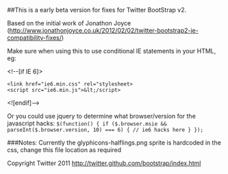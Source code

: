 ##This is a early beta version for fixes for Twitter BootStrap v2.

Based on the initial work of Jonathon Joyce (http://www.jonathonjoyce.co.uk/2012/02/02/twitter-bootstrap2-ie-compatibility-fixes/)

Make sure when using this to use conditional IE statements in your HTML, eg:

&lt;!--[if IE 6]&gt;   
 
	<link href="ie6.min.css" rel="stylesheet>
	<script src="ie6.min.js">&lt;/script>
	
&lt;![endif]--&gt;


Or you could use jquery to determine what browser/version for the javascript hacks:
`
$(function() {
	if ($.browser.msie && parseInt($.browser.version, 10) === 6) {
		// ie6 hacks here
	}
});
`

###Notes: Currently the glyphicons-halflings.png sprite is hardcoded in the css, change this file location as required

Copyright Twitter 2011
http://twitter.github.com/bootstrap/index.html
